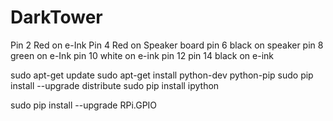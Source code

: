 # DarkTower

Pin  2 Red on e-Ink
Pin  4 Red on Speaker board
pin  6 black on speaker
pin  8 green on e-Ink
pin 10 white on e-ink
pin 12 
pin 14 black on e-ink

sudo apt-get update
sudo apt-get install python-dev python-pip
sudo pip install --upgrade distribute
sudo pip install ipython

sudo pip install --upgrade RPi.GPIO
